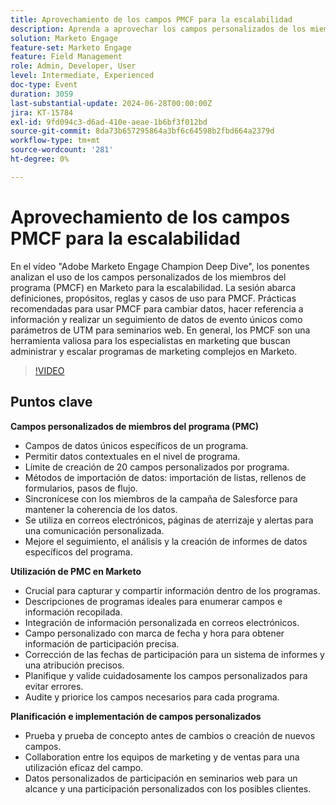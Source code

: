 ```yaml
---
title: Aprovechamiento de los campos PMCF para la escalabilidad
description: Aprenda a aprovechar los campos personalizados de los miembros del programa (PMCF) en Marketo para la escalabilidad, incluidas las prácticas recomendadas para la administración de datos, la comunicación personalizada y la creación de informes precisos, como se explica en el vídeo en profundidad del campeón de Adobe Marketo Engage.
solution: Marketo Engage
feature-set: Marketo Engage
feature: Field Management
role: Admin, Developer, User
level: Intermediate, Experienced
doc-type: Event
duration: 3059
last-substantial-update: 2024-06-28T00:00:00Z
jira: KT-15784
exl-id: 9fd094c3-d6ad-410e-aeae-1b6bf3f012bd
source-git-commit: 8da73b657295864a3bf6c64598b2fbd664a2379d
workflow-type: tm+mt
source-wordcount: '281'
ht-degree: 0%

---
```


# Aprovechamiento de los campos PMCF para la escalabilidad

En el vídeo &quot;Adobe Marketo Engage Champion Deep Dive&quot;, los ponentes analizan el uso de los campos personalizados de los miembros del programa (PMCF) en Marketo para la escalabilidad. La sesión abarca definiciones, propósitos, reglas y casos de uso para PMCF. Prácticas recomendadas para usar PMCF para cambiar datos, hacer referencia a información y realizar un seguimiento de datos de evento únicos como parámetros de UTM para seminarios web. En general, los PMCF son una herramienta valiosa para los especialistas en marketing que buscan administrar y escalar programas de marketing complejos en Marketo.

>[!VIDEO](https://video.tv.adobe.com/v/3430531/?learn=on)

## Puntos clave

**Campos personalizados de miembros del programa (PMC)**

* Campos de datos únicos específicos de un programa.
* Permitir datos contextuales en el nivel de programa.
* Límite de creación de 20 campos personalizados por programa.
* Métodos de importación de datos: importación de listas, rellenos de formularios, pasos de flujo.
* Sincronícese con los miembros de la campaña de Salesforce para mantener la coherencia de los datos.
* Se utiliza en correos electrónicos, páginas de aterrizaje y alertas para una comunicación personalizada.
* Mejore el seguimiento, el análisis y la creación de informes de datos específicos del programa.

**Utilización de PMC en Marketo**

* Crucial para capturar y compartir información dentro de los programas.
* Descripciones de programas ideales para enumerar campos e información recopilada.
* Integración de información personalizada en correos electrónicos.
* Campo personalizado con marca de fecha y hora para obtener información de participación precisa.
* Corrección de las fechas de participación para un sistema de informes y una atribución precisos.
* Planifique y valide cuidadosamente los campos personalizados para evitar errores.
* Audite y priorice los campos necesarios para cada programa.

**Planificación e implementación de campos personalizados**

* Prueba y prueba de concepto antes de cambios o creación de nuevos campos.
* Collaboration entre los equipos de marketing y de ventas para una utilización eficaz del campo.
* Datos personalizados de participación en seminarios web para un alcance y una participación personalizados con los posibles clientes.
